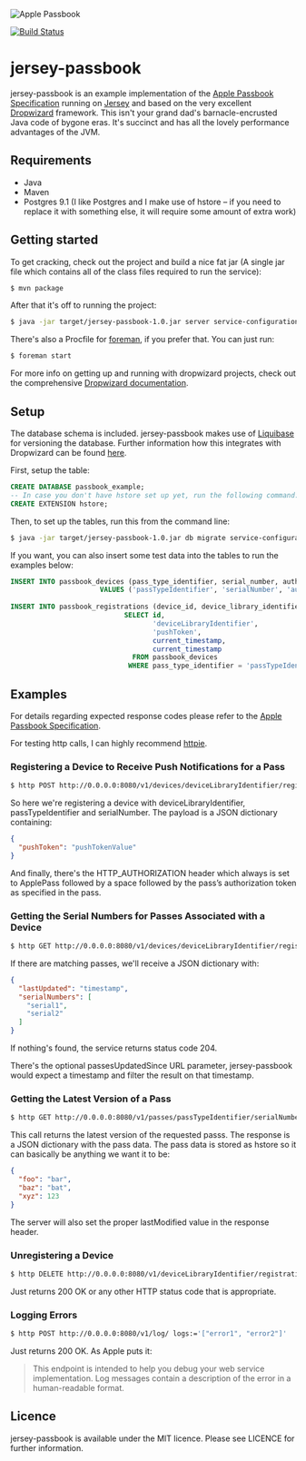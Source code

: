 ![Apple Passbook](http://upload.wikimedia.org/wikipedia/en/b/b1/Passbook_icon_ios_8.jpg)

[![Build Status](https://travis-ci.org/JanGorman/jersey-passbook.png)](https://travis-ci.org/JanGorman/jersey-passbook)

# jersey-passbook

jersey-passbook is an example implementation of the [Apple Passbook Specification](https://developer.apple.com/library/prerelease/ios/#documentation/PassKit/Reference/PassKit_WebService/WebService.html "Apple Passbook Specification") running on [Jersey](http://jersey.java.net/ "Jersey") and based on the very excellent [Dropwizard](http://dropwizard.codahale.com/ "Dropwizard") framework. This isn't your grand dad's barnacle-encrusted Java code of bygone eras. It's succinct and has all the lovely performance advantages of the JVM.

## Requirements

- Java
- Maven
- Postgres 9.1 (I like Postgres and I make use of hstore – if you need to replace it with something else, it will require some amount of extra work)

## Getting started

To get cracking, check out the project and build a nice fat jar (A single jar file which contains all of the class files required to run the service):

```bash
$ mvn package
```

After that it's off to running the project:

```bash
$ java -jar target/jersey-passbook-1.0.jar server service-configuration.yml
```

There's also a Procfile for [foreman](https://github.com/ddollar/foreman "foreman"), if you prefer that. You can just run:

```bash
$ foreman start
```

For more info on getting up and running with dropwizard projects, check out the comprehensive [Dropwizard documentation](http://dropwizard.codahale.com/getting-started/ "Dropwizard documentation").

## Setup

The database schema is included. jersey-passbook makes use of [Liquibase](http://www.liquibase.org/ "Liquibase") for versioning the database. Further information how this integrates with Dropwizard can be found [here](http://dropwizard.codahale.com/manual/migrations/ "Dropwizard Migrations").

First, setup the table:

```sql
CREATE DATABASE passbook_example;
-- In case you don't have hstore set up yet, run the following command:
CREATE EXTENSION hstore;
```

Then, to set up the tables, run this from the command line:

```bash
$ java -jar target/jersey-passbook-1.0.jar db migrate service-configuration.yml
```

If you want, you can also insert some test data into the tables to run the examples below:

```sql
INSERT INTO passbook_devices (pass_type_identifier, serial_number, authentication_token, data, created_at, updated_at)
                      VALUES ('passTypeIdentifier', 'serialNumber', 'authenticationToken', 'foo=>bar,baz=>bat,xyz=>123'::hstore, current_timestamp, current_timestamp);
                      
INSERT INTO passbook_registrations (device_id, device_library_identifier, push_token, created_at, updated_at)
                            SELECT id,
                                   'deviceLibraryIdentifier',
                                   'pushToken',
                                   current_timestamp,
                                   current_timestamp
                              FROM passbook_devices
                             WHERE pass_type_identifier = 'passTypeIdentifier';
```

## Examples

For details regarding expected response codes please refer to the [Apple Passbook Specification](https://developer.apple.com/library/prerelease/ios/#documentation/PassKit/Reference/PassKit_WebService/WebService.html "Apple Passbook Specification").

For testing http calls, I can highly recommend [httpie](https://github.com/jkbr/httpie "httpie").

### Registering a Device to Receive Push Notifications for a Pass

```bash
$ http POST http://0.0.0.0:8080/v1/devices/deviceLibraryIdentifier/registrations/passTypeIdentifier/serialNumber pushToken=pushTokenValue HTTP_AUTHORIZATION:"ApplePass authenticationToken"
```

So here we're registering a device with deviceLibraryIdentifier, passTypeIdentifier and serialNumber. The payload is a JSON dictionary containing:

```json
{
  "pushToken": "pushTokenValue"
}
```

And finally, there's the HTTP_AUTHORIZATION header which always is set to ApplePass followed by a space followed by the pass’s authorization token as specified in the pass.

### Getting the Serial Numbers for Passes Associated with a Device

```bash
$ http GET http://0.0.0.0:8080/v1/devices/deviceLibraryIdentifier/registrations/passTypeIdentifier?passesUpdatedSince=tag
```

If there are matching passes, we'll receive a JSON dictionary with:

```json
{
  "lastUpdated": "timestamp",
  "serialNumbers": [
    "serial1",
    "serial2"
  ]
}
```

If nothing's found, the service returns status code 204.

There's the optional passesUpdatedSince URL parameter, jersey-passbook would expect a timestamp and filter the result on that timestamp.

### Getting the Latest Version of a Pass

```bash
$ http GET http://0.0.0.0:8080/v1/passes/passTypeIdentifier/serialNumber HTTP_AUTHORIZATION:"ApplePass authenticationToken"
```

This call returns the latest version of the requested passs. The response is a JSON dictionary with the pass data. The pass data is stored as hstore so it can basically be anything we want it to be:

```json
{
  "foo": "bar",
  "baz": "bat",
  "xyz": 123
}
```

The server will also set the proper lastModified value in the response header.

### Unregistering a Device

```bash
$ http DELETE http://0.0.0.0:8080/v1/deviceLibraryIdentifier/registrations/passTypeIdentifier/serialNumber HTTP_AUTHORIZATION:"ApplePass authenticationToken"
```

Just returns 200 OK or any other HTTP status code that is appropriate.

### Logging Errors

```bash
$ http POST http://0.0.0.0:8080/v1/log/ logs:='["error1", "error2"]'
```

Just returns 200 OK. As Apple puts it:

> This endpoint is intended to help you debug your web service implementation. Log messages contain a description of the error in a human-readable format.

## Licence

jersey-passbook is available under the MIT licence. Please see LICENCE for further information.


